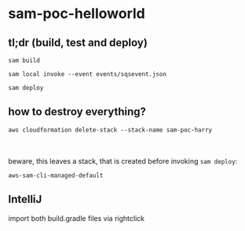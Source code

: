 # sam-poc-helloworld


## tl;dr (build, test and deploy)
  
`sam build`
  
`sam local invoke --event events/sqsevent.json`
  
`sam deploy`


## how to destroy everything?

`aws cloudformation delete-stack --stack-name sam-poc-harry`

<br/><br/>
beware, this leaves a stack, that is created before invoking `sam deploy`:

`aws-sam-cli-managed-default`

  
  
## IntelliJ

import both build.gradle files via rightclick

 

  
